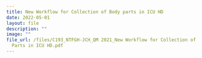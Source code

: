 ```yaml
---
title: New Workflow for Collection of Body parts in ICU HD
date: 2022-05-01
layout: file
description: ""
image: ""
file_url: /files/C193_NTFGH-JCH_QM 2021_New Workflow for Collection of Body
  Parts in ICU HD.pdf
---
```

